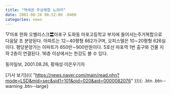 ```yaml
---
title: "역세권 주상복합 노려라"
date: 2001-08-26 06:52:00 -0400
categories: news
---
```

▽마포 한화 오벨리스크〓마포구 도화동 마포고등학교 부지에 들어서는주거복합으로 다음달 초 분양된다. 아파트는 12∼40평형 662가구며, 오피스텔은 10∼20평형 626실이다. 평당분양가는 아파트가 650만∼900만원이다. 5호선 마포역 1번 출구와 건물 지하 2층이 연결된다. 16층 이상에서는 한강도 볼 수 있다.

동아일보, 2001.08.26, 황재성·이은우기자

[기사 보기]({{ "https://news.naver.com/main/read.nhn?mode=LSD&mid=sec&sid1=101&oid=020&aid=0000082076" }}){: .btn .btn--warning .btn--large}
